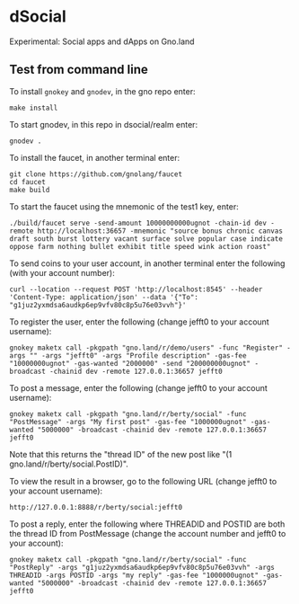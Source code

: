 # dSocial

Experimental: Social apps and dApps on Gno.land

## Test from command line

To install `gnokey` and `gnodev`, in the gno repo enter:

    make install

To start gnodev, in this repo in dsocial/realm enter:

    gnodev .

To install the faucet, in another terminal enter:

    git clone https://github.com/gnolang/faucet
    cd faucet
    make build

To start the faucet using the mnemonic of the test1 key, enter:

    ./build/faucet serve -send-amount 10000000000ugnot -chain-id dev -remote http://localhost:36657 -mnemonic "source bonus chronic canvas draft south burst lottery vacant surface solve popular case indicate oppose farm nothing bullet exhibit title speed wink action roast"

To send coins to your user account, in another terminal enter the following (with your account number):

    curl --location --request POST 'http://localhost:8545' --header 'Content-Type: application/json' --data '{"To": "g1juz2yxmdsa6audkp6ep9vfv80c8p5u76e03vvh"}'

To register the user, enter the following (change jefft0 to your account username):

    gnokey maketx call -pkgpath "gno.land/r/demo/users" -func "Register" -args "" -args "jefft0" -args "Profile description" -gas-fee "10000000ugnot" -gas-wanted "2000000" -send "200000000ugnot" -broadcast -chainid dev -remote 127.0.0.1:36657 jefft0

To post a message, enter the following (change jefft0 to your account username):

    gnokey maketx call -pkgpath "gno.land/r/berty/social" -func "PostMessage" -args "My first post" -gas-fee "1000000ugnot" -gas-wanted "5000000" -broadcast -chainid dev -remote 127.0.0.1:36657 jefft0

Note that this returns the "thread ID" of the new post like "(1 gno.land/r/berty/social.PostID)".

To view the result in a browser, go to the following URL (change jefft0 to your account username):

    http://127.0.0.1:8888/r/berty/social:jefft0

To post a reply, enter the following where THREADID and POSTID are both the thread ID from PostMessage
(change the account number and jefft0 to your account):

    gnokey maketx call -pkgpath "gno.land/r/berty/social" -func "PostReply" -args "g1juz2yxmdsa6audkp6ep9vfv80c8p5u76e03vvh" -args THREADID -args POSTID -args "my reply" -gas-fee "1000000ugnot" -gas-wanted "5000000" -broadcast -chainid dev -remote 127.0.0.1:36657 jefft0
